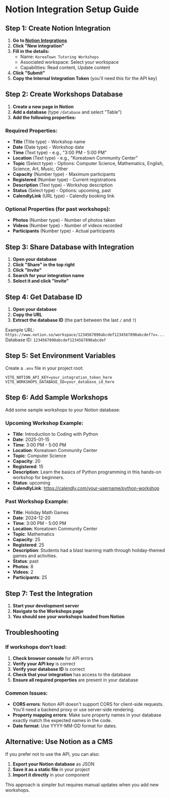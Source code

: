 # Notion Integration Setup Guide

## Step 1: Create Notion Integration

1. **Go to [Notion Integrations](https://www.notion.so/my-integrations)**
2. **Click "New integration"**
3. **Fill in the details:**
   - Name: `KoreaTown Tutoring Workshops`
   - Associated workspace: Select your workspace
   - Capabilities: Read content, Update content
4. **Click "Submit"**
5. **Copy the Internal Integration Token** (you'll need this for the API key)

## Step 2: Create Workshops Database

1. **Create a new page in Notion**
2. **Add a database** (type `/database` and select "Table")
3. **Add the following properties:**

### Required Properties:
- **Title** (Title type) - Workshop name
- **Date** (Date type) - Workshop date
- **Time** (Text type) - e.g., "3:00 PM - 5:00 PM"
- **Location** (Text type) - e.g., "Koreatown Community Center"
- **Topic** (Select type) - Options: Computer Science, Mathematics, English, Science, Art, Music, Other
- **Capacity** (Number type) - Maximum participants
- **Registered** (Number type) - Current registrations
- **Description** (Text type) - Workshop description
- **Status** (Select type) - Options: upcoming, past
- **CalendlyLink** (URL type) - Calendly booking link

### Optional Properties (for past workshops):
- **Photos** (Number type) - Number of photos taken
- **Videos** (Number type) - Number of videos recorded
- **Participants** (Number type) - Actual participants

## Step 3: Share Database with Integration

1. **Open your database**
2. **Click "Share" in the top right**
3. **Click "Invite"**
4. **Search for your integration name**
5. **Select it and click "Invite"**

## Step 4: Get Database ID

1. **Open your database**
2. **Copy the URL**
3. **Extract the database ID** (the part between the last `/` and `?`)

Example URL: `https://www.notion.so/workspace/1234567890abcdef1234567890abcdef?v=...`
Database ID: `1234567890abcdef1234567890abcdef`

## Step 5: Set Environment Variables

Create a `.env` file in your project root:

```env
VITE_NOTION_API_KEY=your_integration_token_here
VITE_WORKSHOPS_DATABASE_ID=your_database_id_here
```

## Step 6: Add Sample Workshops

Add some sample workshops to your Notion database:

### Upcoming Workshop Example:
- **Title**: Introduction to Coding with Python
- **Date**: 2025-01-15
- **Time**: 3:00 PM - 5:00 PM
- **Location**: Koreatown Community Center
- **Topic**: Computer Science
- **Capacity**: 20
- **Registered**: 15
- **Description**: Learn the basics of Python programming in this hands-on workshop for beginners.
- **Status**: upcoming
- **CalendlyLink**: https://calendly.com/your-username/python-workshop

### Past Workshop Example:
- **Title**: Holiday Math Games
- **Date**: 2024-12-20
- **Time**: 3:00 PM - 5:00 PM
- **Location**: Koreatown Community Center
- **Topic**: Mathematics
- **Capacity**: 25
- **Registered**: 25
- **Description**: Students had a blast learning math through holiday-themed games and activities.
- **Status**: past
- **Photos**: 8
- **Videos**: 2
- **Participants**: 25

## Step 7: Test the Integration

1. **Start your development server**
2. **Navigate to the Workshops page**
3. **You should see your workshops loaded from Notion**

## Troubleshooting

### If workshops don't load:
1. **Check browser console** for API errors
2. **Verify your API key** is correct
3. **Verify your database ID** is correct
4. **Check that your integration** has access to the database
5. **Ensure all required properties** are present in your database

### Common Issues:
- **CORS errors**: Notion API doesn't support CORS for client-side requests. You'll need a backend proxy or use server-side rendering.
- **Property mapping errors**: Make sure property names in your database exactly match the expected names in the code.
- **Date format**: Use YYYY-MM-DD format for dates.

## Alternative: Use Notion as a CMS

If you prefer not to use the API, you can also:
1. **Export your Notion database** as JSON
2. **Save it as a static file** in your project
3. **Import it directly** in your component

This approach is simpler but requires manual updates when you add new workshops. 